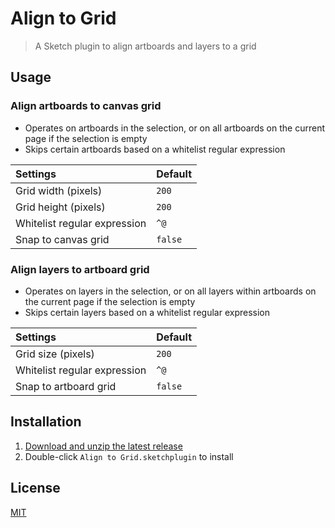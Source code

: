# Align to Grid

> A Sketch plugin to align artboards and layers to a grid

## Usage

### Align artboards to canvas grid

- Operates on artboards in the selection, or on all artboards on the current page if the selection is empty
- Skips certain artboards based on a whitelist regular expression

Settings | Default
:--|:--
Grid width (pixels) | `200`
Grid height (pixels) | `200`
Whitelist regular expression | `^@`
Snap to canvas grid | `false`

### Align layers to artboard grid

- Operates on layers in the selection, or on all layers within artboards on the current page if the selection is empty
- Skips certain layers based on a whitelist regular expression

Settings | Default
:--|:--
Grid size (pixels) | `200`
Whitelist regular expression | `^@`
Snap to artboard grid | `false`

## Installation

1. [Download and unzip the latest release](https://github.com/yuanqing/sketch-align-to-grid/releases)
2. Double-click `Align to Grid.sketchplugin` to install

## License

[MIT](LICENSE.md)
